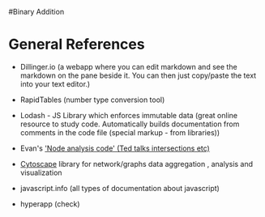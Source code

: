 #Binary Addition

# General References

* Dillinger.io (a webapp where you can edit markdown and see the markdown on the pane beside it. You can then just copy/paste the text into your text editor.)

* RapidTables (number type conversion tool)

* Lodash  - JS Library which enforces immutable data
(great online resource to study code. Automatically builds documentation from comments in the code file (special markup - from libraries))

* Evan's ['Node analysis code' (Ted talks intersections etc)](https://github.com/colevandersWands/tedx-recommendations)

* [Cytoscape](http://www.cytoscape.org/?gclid=Cj0KCQjwttbWBRDyARIsAN8zhbIJP9wMM61rCgX3f1oVs3M1ewUqTfqCI_cVoVQ9l4r7U25VOO6BW2IaAul2EALw_wcB)
library for network/graphs data aggregation , analysis and visualization

* javascript.info (all types of documentation about javascript)

* hyperapp (check)